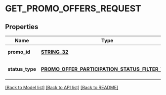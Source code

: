 # GET_PROMO_OFFERS_REQUEST

## Properties
Name | Type | Description | Notes
------------ | ------------- | ------------- | -------------
**promo_id** | [**STRING_32**](STRING_32.md) | Идентификатор акции. | [default to null]
**status_type** | [**PROMO_OFFER_PARTICIPATION_STATUS_FILTER_TYPE**](PromoOfferParticipationStatusFilterType.md) |  | [optional] [default to null]

[[Back to Model list]](../README.md#documentation-for-models) [[Back to API list]](../README.md#documentation-for-api-endpoints) [[Back to README]](../README.md)


